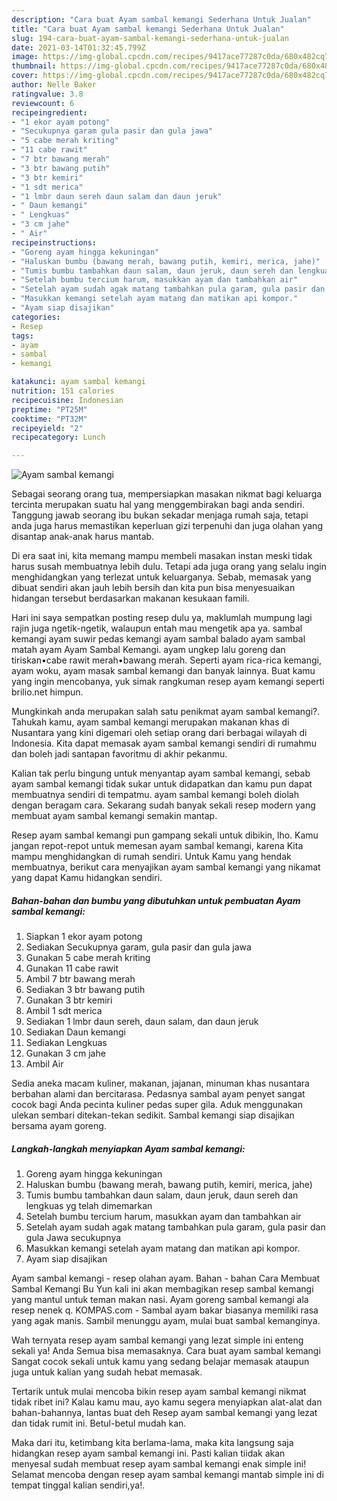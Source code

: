 ```yaml
---
description: "Cara buat Ayam sambal kemangi Sederhana Untuk Jualan"
title: "Cara buat Ayam sambal kemangi Sederhana Untuk Jualan"
slug: 194-cara-buat-ayam-sambal-kemangi-sederhana-untuk-jualan
date: 2021-03-14T01:32:45.799Z
image: https://img-global.cpcdn.com/recipes/9417ace77287c0da/680x482cq70/ayam-sambal-kemangi-foto-resep-utama.jpg
thumbnail: https://img-global.cpcdn.com/recipes/9417ace77287c0da/680x482cq70/ayam-sambal-kemangi-foto-resep-utama.jpg
cover: https://img-global.cpcdn.com/recipes/9417ace77287c0da/680x482cq70/ayam-sambal-kemangi-foto-resep-utama.jpg
author: Nelle Baker
ratingvalue: 3.8
reviewcount: 6
recipeingredient:
- "1 ekor ayam potong"
- "Secukupnya garam gula pasir dan gula jawa"
- "5 cabe merah kriting"
- "11 cabe rawit"
- "7 btr bawang merah"
- "3 btr bawang putih"
- "3 btr kemiri"
- "1 sdt merica"
- "1 lmbr daun sereh daun salam dan daun jeruk"
- " Daun kemangi"
- " Lengkuas"
- "3 cm jahe"
- " Air"
recipeinstructions:
- "Goreng ayam hingga kekuningan"
- "Haluskan bumbu (bawang merah, bawang putih, kemiri, merica, jahe)"
- "Tumis bumbu tambahkan daun salam, daun jeruk, daun sereh dan lengkuas yg telah dimemarkan"
- "Setelah bumbu tercium harum, masukkan ayam dan tambahkan air"
- "Setelah ayam sudah agak matang tambahkan pula garam, gula pasir dan gula Jawa secukupnya"
- "Masukkan kemangi setelah ayam matang dan matikan api kompor."
- "Ayam siap disajikan"
categories:
- Resep
tags:
- ayam
- sambal
- kemangi

katakunci: ayam sambal kemangi 
nutrition: 151 calories
recipecuisine: Indonesian
preptime: "PT25M"
cooktime: "PT32M"
recipeyield: "2"
recipecategory: Lunch

---
```



![Ayam sambal kemangi](https://img-global.cpcdn.com/recipes/9417ace77287c0da/680x482cq70/ayam-sambal-kemangi-foto-resep-utama.jpg)

Sebagai seorang orang tua, mempersiapkan masakan nikmat bagi keluarga tercinta merupakan suatu hal yang menggembirakan bagi anda sendiri. Tanggung jawab seorang ibu bukan sekadar menjaga rumah saja, tetapi anda juga harus memastikan keperluan gizi terpenuhi dan juga olahan yang disantap anak-anak harus mantab.

Di era  saat ini, kita memang mampu membeli masakan instan meski tidak harus susah membuatnya lebih dulu. Tetapi ada juga orang yang selalu ingin menghidangkan yang terlezat untuk keluarganya. Sebab, memasak yang dibuat sendiri akan jauh lebih bersih dan kita pun bisa menyesuaikan hidangan tersebut berdasarkan makanan kesukaan famili. 

Hari ini saya sempatkan posting resep dulu ya, maklumlah mumpung lagi rajin juga ngetik-ngetik, walaupun entah mau mengetik apa ya. sambal kemangi ayam suwir pedas kemangi ayam sambal balado ayam sambal matah ayam Ayam Sambal Kemangi. ayam ungkep lalu goreng dan tiriskan•cabe rawit merah•bawang merah. Seperti ayam rica-rica kemangi, ayam woku, ayam masak sambal kemangi dan banyak lainnya. Buat kamu yang ingin mencobanya, yuk simak rangkuman resep ayam kemangi seperti brilio.net himpun.

Mungkinkah anda merupakan salah satu penikmat ayam sambal kemangi?. Tahukah kamu, ayam sambal kemangi merupakan makanan khas di Nusantara yang kini digemari oleh setiap orang dari berbagai wilayah di Indonesia. Kita dapat memasak ayam sambal kemangi sendiri di rumahmu dan boleh jadi santapan favoritmu di akhir pekanmu.

Kalian tak perlu bingung untuk menyantap ayam sambal kemangi, sebab ayam sambal kemangi tidak sukar untuk didapatkan dan kamu pun dapat membuatnya sendiri di tempatmu. ayam sambal kemangi boleh diolah dengan beragam cara. Sekarang sudah banyak sekali resep modern yang membuat ayam sambal kemangi semakin mantap.

Resep ayam sambal kemangi pun gampang sekali untuk dibikin, lho. Kamu jangan repot-repot untuk memesan ayam sambal kemangi, karena Kita mampu menghidangkan di rumah sendiri. Untuk Kamu yang hendak membuatnya, berikut cara menyajikan ayam sambal kemangi yang nikamat yang dapat Kamu hidangkan sendiri.

<!--inarticleads1-->

##### Bahan-bahan dan bumbu yang dibutuhkan untuk pembuatan Ayam sambal kemangi:

1. Siapkan 1 ekor ayam potong
1. Sediakan Secukupnya garam, gula pasir dan gula jawa
1. Gunakan 5 cabe merah kriting
1. Gunakan 11 cabe rawit
1. Ambil 7 btr bawang merah
1. Sediakan 3 btr bawang putih
1. Gunakan 3 btr kemiri
1. Ambil 1 sdt merica
1. Sediakan 1 lmbr daun sereh, daun salam, dan daun jeruk
1. Sediakan  Daun kemangi
1. Sediakan  Lengkuas
1. Gunakan 3 cm jahe
1. Ambil  Air


Sedia aneka macam kuliner, makanan, jajanan, minuman khas nusantara berbahan alami dan bercitarasa. Pedasnya sambal ayam penyet sangat cocok bagi Anda pecinta kuliner pedas super gila. Aduk menggunakan ulekan sembari ditekan-tekan sedikit. Sambal kemangi siap disajikan bersama ayam goreng. 

<!--inarticleads2-->

##### Langkah-langkah menyiapkan Ayam sambal kemangi:

1. Goreng ayam hingga kekuningan
1. Haluskan bumbu (bawang merah, bawang putih, kemiri, merica, jahe)
1. Tumis bumbu tambahkan daun salam, daun jeruk, daun sereh dan lengkuas yg telah dimemarkan
1. Setelah bumbu tercium harum, masukkan ayam dan tambahkan air
1. Setelah ayam sudah agak matang tambahkan pula garam, gula pasir dan gula Jawa secukupnya
1. Masukkan kemangi setelah ayam matang dan matikan api kompor.
1. Ayam siap disajikan


Ayam sambal kemangi - resep olahan ayam. Bahan - bahan Cara Membuat Sambal Kemangi Bu Yun kali ini akan membagikan resep sambal kemangi yang mantul untuk teman makan nasi. Ayam goreng sambal kemangi ala resep nenek q. KOMPAS.com - Sambal ayam bakar biasanya memiliki rasa yang agak manis. Sambil menunggu ayam, mulai buat sambal kemanginya. 

Wah ternyata resep ayam sambal kemangi yang lezat simple ini enteng sekali ya! Anda Semua bisa memasaknya. Cara buat ayam sambal kemangi Sangat cocok sekali untuk kamu yang sedang belajar memasak ataupun juga untuk kalian yang sudah hebat memasak.

Tertarik untuk mulai mencoba bikin resep ayam sambal kemangi nikmat tidak ribet ini? Kalau kamu mau, ayo kamu segera menyiapkan alat-alat dan bahan-bahannya, lantas buat deh Resep ayam sambal kemangi yang lezat dan tidak rumit ini. Betul-betul mudah kan. 

Maka dari itu, ketimbang kita berlama-lama, maka kita langsung saja hidangkan resep ayam sambal kemangi ini. Pasti kalian tiidak akan menyesal sudah membuat resep ayam sambal kemangi enak simple ini! Selamat mencoba dengan resep ayam sambal kemangi mantab simple ini di tempat tinggal kalian sendiri,ya!.

